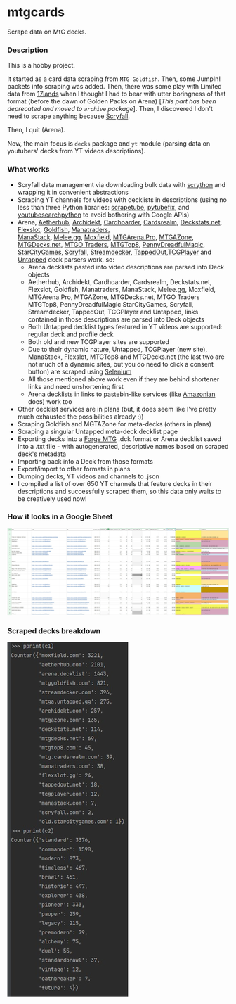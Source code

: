 # mtgcards
Scrape data on MtG decks.

### Description

This is a hobby project.

It started as a card data scraping from `MTG Goldfish`. Then, some JumpIn! packets info scraping 
was added. Then, there was some play with Limited data from [17lands](https://www.17lands.com) when 
I thought I had to bear with utter boringness of that format (before the dawn of Golden Packs on 
Arena) [_This part has been deprecated and moved to `archive` package_]. Then, I discovered I 
don't need to scrape anything because [Scryfall](https://scryfall.com).

Then, I quit (Arena).

Now, the main focus is `decks` package and `yt` module (parsing data on youtubers' decks from YT videos 
descriptions).

### What works

* Scryfall data management via downloading bulk data with 
  [scrython](https://github.com/NandaScott/Scrython) and wrapping it in convenient abstractions
* Scraping YT channels for videos with decklists in descriptions (using no less than three Python 
  libraries: [scrapetube](https://github.com/dermasmid/scrapetube), 
  [pytubefix](https://github.com/JuanBindez/pytubefix), and 
  [youtubesearchpython](https://github.com/alexmercerind/youtube-search-python) to avoid bothering 
  with Google APIs)
* Arena, [Aetherhub](https://aetherhub.com), [Archidekt](https://archidekt.com), [Cardhoarder](https://www.cardhoarder.com), 
  [Cardsrealm](https://mtg.cardsrealm.com/en-us/), [Deckstats.net](https://deckstats.net), 
  [Flexslot](https://flexslot.gg), [Goldfish](https://www.mtggoldfish.com), [Manatraders](https://www.manatraders.com),  
  [ManaStack](https://manastack.com/home), [Melee.gg](https://melee.gg), [Moxfield](https://www.moxfield.com), 
  [MTGArena.Pro](https://mtgarena.pro), [MTGAZone](https://mtgazone.com), [MTGDecks.net](https://mtgdecks.net), 
  [MTGO Traders](https://www.mtgotraders.com/store/index.html), [MTGTop8](https://mtgtop8.com/index), [PennyDreadfulMagic](https://pennydreadfulmagic.com), 
  [StarCityGames](https://starcitygames.com), [Scryfall](https://scryfall.com), [Streamdecker](https://www.streamdecker.com/landing), 
  [TappedOut](https://tappedout.net),[TCGPlayer](https://infinite.tcgplayer.com) and [Untapped](https://mtga.untapped.gg) deck parsers 
  work, so:
    * Arena decklists pasted into video descriptions are parsed into Deck objects
    * Aetherhub, Archidekt, Cardhoarder, Cardsrealm, Deckstats.net, Flexslot, Goldfish, 
      Manatraders, ManaStack, Melee.gg, Moxfield, MTGArena.Pro, MTGAZone, MTGDecks.net, MTGO Traders 
      MTGTop8, PennyDreadfulMagic StarCityGames, Scryfall, Streamdecker, TappedOut, TCGPlayer and Untapped, 
      links contained in those descriptions are parsed into Deck objects
    * Both Untapped decklist types featured in YT videos are supported: regular deck and profile deck
    * Both old and new TCGPlayer sites are supported
    * Due to their dynamic nature, Untapped, TCGPlayer (new site), ManaStack, Flexslot, MTGTop8 and 
      MTGDecks.net (the last two are not much of a dynamic sites, but you do need to click a 
      consent button) are scraped using [Selenium](https://github.com/SeleniumHQ/Selenium)
    * All those mentioned above work even if they are behind shortener links and need unshortening first
    * Arena decklists in links to pastebin-like services (like 
      [Amazonian](https://www.youtube.com/@Amazonian) does) work too
* Other decklist services are in plans (but, it does seem like I've pretty much exhausted the possibilities already :))
* Scraping Goldfish and MGTAZone for meta-decks (others in plans)
* Scraping a singular Untapped meta-deck decklist page
* Exporting decks into a [Forge MTG](https://github.com/Card-Forge/forge) .dck format or Arena 
  decklist saved into a .txt file - with autogenerated, descriptive names based on scraped deck's 
  metadata
* Importing back into a Deck from those formats
* Export/import to other formats in plans
* Dumping decks, YT videos and channels to .json
* I compiled a list of over 650 YT channels that feature decks in their descriptions and successfully scraped them, 
  so this data only waits to be creatively used now!

### How it looks in a Google Sheet
![Most popular channels](assets/channels.jpg)

### Scraped decks breakdown
![Sources & formats](assets/decks.jpg)
